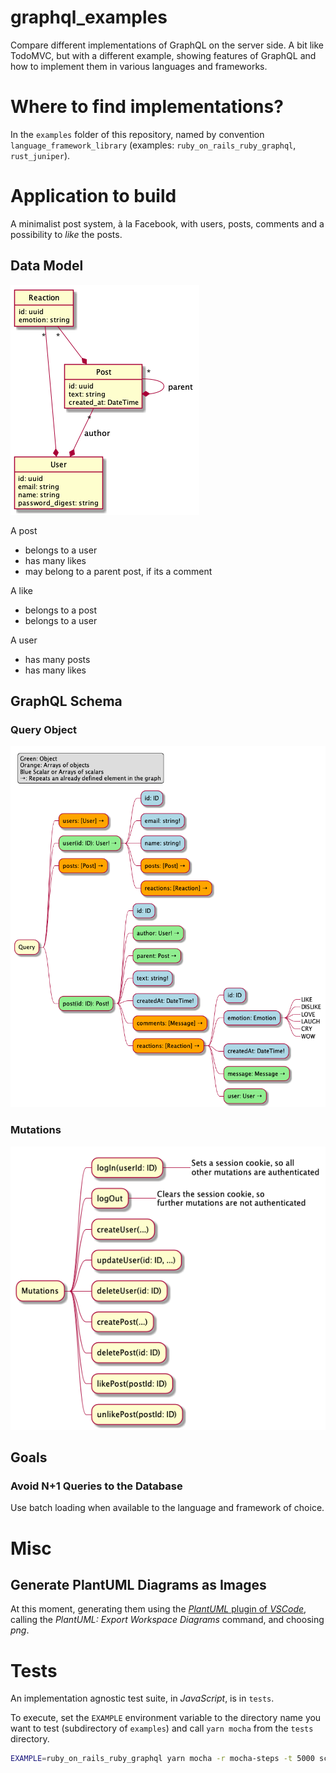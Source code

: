 # graphql_examples

Compare different implementations of GraphQL on the server side. A bit like TodoMVC, but
with a different example, showing features of GraphQL and how to implement them in various
languages and frameworks.

# Where to find implementations?

In the `examples` folder of this repository, named by convention `language_framework_library`
(examples: `ruby_on_rails_ruby_graphql`, `rust_juniper`).

# Application to build

A minimalist post system, à la Facebook, with users, posts, comments and a possibility
to _like_ the posts.

## Data Model

![Data model](out/model/Models.png)

A post

- belongs to a user
- has many likes
- may belong to a parent post, if its a comment

A like

- belongs to a post
- belongs to a user

A user

- has many posts
- has many likes

## GraphQL Schema

### Query Object

![GraphQL Query Object](out/schema_query/schema_query-1.png)

### Mutations

![GraphQL Mutations Object](out/schema_mutations/schema_mutations-1.png)

## Goals

### Avoid N+1 Queries to the Database

Use batch loading when available to the language and framework of choice.

# Misc

## Generate PlantUML Diagrams as Images

At this moment, generating them using the [_PlantUML_ plugin of _VSCode_](https://marketplace.visualstudio.com/items?itemName=jebbs.plantuml),
calling the _PlantUML: Export Workspace Diagrams_ command, and choosing _png_.

# Tests

An implementation agnostic test suite, in _JavaScript_, is in `tests`.

To execute, set the `EXAMPLE` environment variable to the directory name
you want to test (subdirectory of `examples`) and call `yarn mocha` from
the `tests` directory.

```bash
EXAMPLE=ruby_on_rails_ruby_graphql yarn mocha -r mocha-steps -t 5000 scenarios/*.js
```
